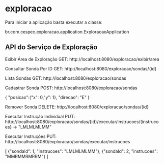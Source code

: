 # exploracao

Para iniciar a aplicação basta executar a classe:

br.com.cespec.exploracao.application.ExploracaoApplication

API do Serviço de Exploração
----------------------------------------

Exibir Área de Exploração
GET: http://localhost:8080/exploracao/exibir/area

Consultar Sonda Por ID
GET: http://localhost:8080/exploracao/sondas/{id}

Lista Sondas
GET: http://localhost:8080/exploracao/sondas

Cadastrar Sonda
POST: http://localhost:8080/exploracao/sondas

{
"posicao":{"x": 0,"y": 1},
"direcao": "E"
}

Remover Sonda
DELETE: http://localhost:8080/exploracao/sondas/{id}

Executar Instrução Individual
PUT: http://localhost:8080/exploracao/sondas/{id}/executar/instrucoes/{instrucoes} -> "LMLMLMLMM"

Executar Instruções
PUT: http://localhost:8080/exploracao/sondas/executar/instrucoes

[
{"sondaId": 1, "instrucoes": "LMLMLMLMM"},
{"sondaId": 2, "instrucoes": "MMRMMRMRRM"}
]